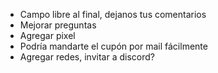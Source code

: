 - Campo libre al final, dejanos tus comentarios
- Mejorar preguntas
- Agregar pixel
- Podría mandarte el cupón por mail fácilmente
- Agregar redes, invitar a discord?
